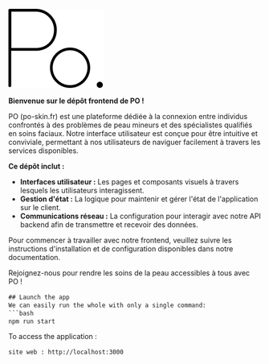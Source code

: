 ![alt text](https://github.com/Mat0108/PoSkin/blob/master/public/images/logobig.png?raw=true)

**Bienvenue sur le dépôt frontend de PO !**

PO (po-skin.fr) est une plateforme dédiée à la connexion entre individus confrontés à des problèmes de peau mineurs et des spécialistes qualifiés en soins faciaux. Notre interface utilisateur est conçue pour être intuitive et conviviale, permettant à nos utilisateurs de naviguer facilement à travers les services disponibles.

**Ce dépôt inclut :**
- **Interfaces utilisateur :** Les pages et composants visuels à travers lesquels les utilisateurs interagissent.
- **Gestion d'état :** La logique pour maintenir et gérer l'état de l'application sur le client.
- **Communications réseau :** La configuration pour interagir avec notre API backend afin de transmettre et recevoir des données.

Pour commencer à travailler avec notre frontend, veuillez suivre les instructions d'installation et de configuration disponibles dans notre documentation.

Rejoignez-nous pour rendre les soins de la peau accessibles à tous avec PO !



```
## Launch the app
We can easily run the whole with only a single command:
```bash
npm run start
```

To access the application :
```bash
site web : http://localhost:3000
```

